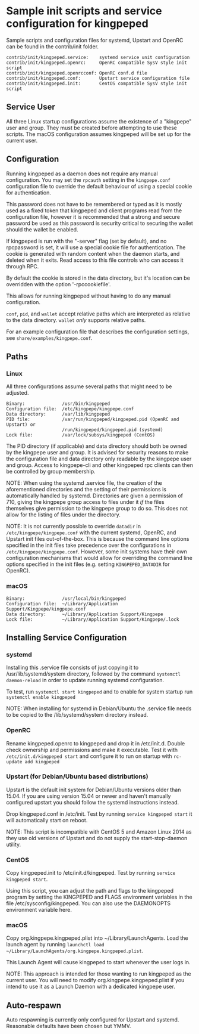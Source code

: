 Sample init scripts and service configuration for kingpeped
==========================================================

Sample scripts and configuration files for systemd, Upstart and OpenRC
can be found in the contrib/init folder.

    contrib/init/kingpeped.service:    systemd service unit configuration
    contrib/init/kingpeped.openrc:     OpenRC compatible SysV style init script
    contrib/init/kingpeped.openrcconf: OpenRC conf.d file
    contrib/init/kingpeped.conf:       Upstart service configuration file
    contrib/init/kingpeped.init:       CentOS compatible SysV style init script

Service User
---------------------------------

All three Linux startup configurations assume the existence of a "kingpepe" user
and group.  They must be created before attempting to use these scripts.
The macOS configuration assumes kingpeped will be set up for the current user.

Configuration
---------------------------------

Running kingpeped as a daemon does not require any manual configuration. You may
set the `rpcauth` setting in the `kingpepe.conf` configuration file to override
the default behaviour of using a special cookie for authentication.

This password does not have to be remembered or typed as it is mostly used
as a fixed token that kingpeped and client programs read from the configuration
file, however it is recommended that a strong and secure password be used
as this password is security critical to securing the wallet should the
wallet be enabled.

If kingpeped is run with the "-server" flag (set by default), and no rpcpassword is set,
it will use a special cookie file for authentication. The cookie is generated with random
content when the daemon starts, and deleted when it exits. Read access to this file
controls who can access it through RPC.

By default the cookie is stored in the data directory, but it's location can be overridden
with the option '-rpccookiefile'.

This allows for running kingpeped without having to do any manual configuration.

`conf`, `pid`, and `wallet` accept relative paths which are interpreted as
relative to the data directory. `wallet` *only* supports relative paths.

For an example configuration file that describes the configuration settings,
see `share/examples/kingpepe.conf`.

Paths
---------------------------------

### Linux

All three configurations assume several paths that might need to be adjusted.

    Binary:              /usr/bin/kingpeped
    Configuration file:  /etc/kingpepe/kingpepe.conf
    Data directory:      /var/lib/kingpeped
    PID file:            /var/run/kingpeped/kingpeped.pid (OpenRC and Upstart) or
                         /run/kingpeped/kingpeped.pid (systemd)
    Lock file:           /var/lock/subsys/kingpeped (CentOS)

The PID directory (if applicable) and data directory should both be owned by the
kingpepe user and group. It is advised for security reasons to make the
configuration file and data directory only readable by the kingpepe user and
group. Access to kingpepe-cli and other kingpeped rpc clients can then be
controlled by group membership.

NOTE: When using the systemd .service file, the creation of the aforementioned
directories and the setting of their permissions is automatically handled by
systemd. Directories are given a permission of 710, giving the kingpepe group
access to files under it _if_ the files themselves give permission to the
kingpepe group to do so. This does not allow
for the listing of files under the directory.

NOTE: It is not currently possible to override `datadir` in
`/etc/kingpepe/kingpepe.conf` with the current systemd, OpenRC, and Upstart init
files out-of-the-box. This is because the command line options specified in the
init files take precedence over the configurations in
`/etc/kingpepe/kingpepe.conf`. However, some init systems have their own
configuration mechanisms that would allow for overriding the command line
options specified in the init files (e.g. setting `KINGPEPED_DATADIR` for
OpenRC).

### macOS

    Binary:              /usr/local/bin/kingpeped
    Configuration file:  ~/Library/Application Support/Kingpepe/kingpepe.conf
    Data directory:      ~/Library/Application Support/Kingpepe
    Lock file:           ~/Library/Application Support/Kingpepe/.lock

Installing Service Configuration
-----------------------------------

### systemd

Installing this .service file consists of just copying it to
/usr/lib/systemd/system directory, followed by the command
`systemctl daemon-reload` in order to update running systemd configuration.

To test, run `systemctl start kingpeped` and to enable for system startup run
`systemctl enable kingpeped`

NOTE: When installing for systemd in Debian/Ubuntu the .service file needs to be copied to the /lib/systemd/system directory instead.

### OpenRC

Rename kingpeped.openrc to kingpeped and drop it in /etc/init.d.  Double
check ownership and permissions and make it executable.  Test it with
`/etc/init.d/kingpeped start` and configure it to run on startup with
`rc-update add kingpeped`

### Upstart (for Debian/Ubuntu based distributions)

Upstart is the default init system for Debian/Ubuntu versions older than 15.04. If you are using version 15.04 or newer and haven't manually configured upstart you should follow the systemd instructions instead.

Drop kingpeped.conf in /etc/init.  Test by running `service kingpeped start`
it will automatically start on reboot.

NOTE: This script is incompatible with CentOS 5 and Amazon Linux 2014 as they
use old versions of Upstart and do not supply the start-stop-daemon utility.

### CentOS

Copy kingpeped.init to /etc/init.d/kingpeped. Test by running `service kingpeped start`.

Using this script, you can adjust the path and flags to the kingpeped program by
setting the KINGPEPED and FLAGS environment variables in the file
/etc/sysconfig/kingpeped. You can also use the DAEMONOPTS environment variable here.

### macOS

Copy org.kingpepe.kingpeped.plist into ~/Library/LaunchAgents. Load the launch agent by
running `launchctl load ~/Library/LaunchAgents/org.kingpepe.kingpeped.plist`.

This Launch Agent will cause kingpeped to start whenever the user logs in.

NOTE: This approach is intended for those wanting to run kingpeped as the current user.
You will need to modify org.kingpepe.kingpeped.plist if you intend to use it as a
Launch Daemon with a dedicated kingpepe user.

Auto-respawn
-----------------------------------

Auto respawning is currently only configured for Upstart and systemd.
Reasonable defaults have been chosen but YMMV.
